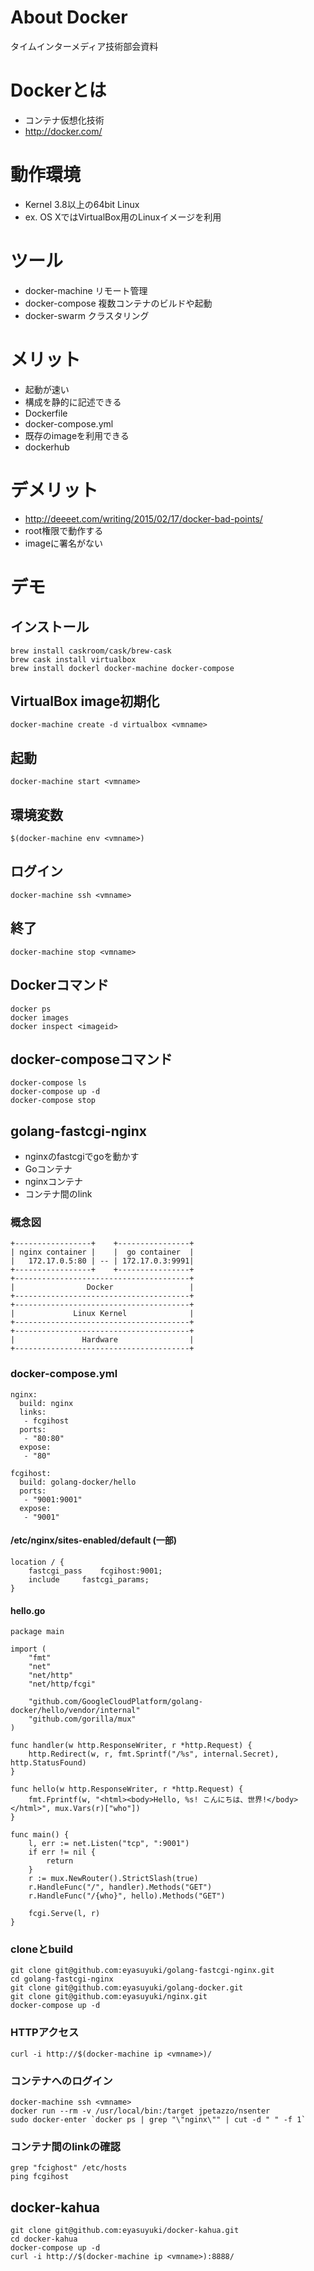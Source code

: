# About Docker

タイムインターメディア技術部会資料

# Dockerとは

- コンテナ仮想化技術
- http://docker.com/

# 動作環境

- Kernel 3.8以上の64bit Linux
 - ex. OS XではVirtualBox用のLinuxイメージを利用

# ツール

- docker-machine リモート管理
- docker-compose 複数コンテナのビルドや起動
- docker-swarm クラスタリング

# メリット

- 起動が速い
- 構成を静的に記述できる
 - Dockerfile
 - docker-compose.yml
- 既存のimageを利用できる
 - dockerhub

# デメリット

- http://deeeet.com/writing/2015/02/17/docker-bad-points/
 - root権限で動作する
 - imageに署名がない

# デモ

## インストール

    brew install caskroom/cask/brew-cask
    brew cask install virtualbox
    brew install dockerl docker-machine docker-compose

## VirtualBox image初期化

    docker-machine create -d virtualbox <vmname>

## 起動

    docker-machine start <vmname>

## 環境変数

    $(docker-machine env <vmname>)

## ログイン

    docker-machine ssh <vmname>

## 終了

	docker-machine stop <vmname>

## Dockerコマンド

    docker ps
    docker images
	docker inspect <imageid>

## docker-composeコマンド

    docker-compose ls
    docker-compose up -d
	docker-compose stop

## golang-fastcgi-nginx

- nginxのfastcgiでgoを動かす
 - Goコンテナ
 - nginxコンテナ
- コンテナ間のlink

### 概念図

    +-----------------+    +----------------+
    | nginx container |    |  go container  |
    |   172.17.0.5:80 | -- | 172.17.0.3:9991|
    +-----------------+    +----------------+
    +---------------------------------------+
    |                Docker                 |
    +---------------------------------------+
    +---------------------------------------+
    |             Linux Kernel              |
    +---------------------------------------+
    +---------------------------------------+
    |               Hardware                |
    +---------------------------------------+

### docker-compose.yml

    nginx:
      build: nginx
      links:
       - fcgihost
      ports:
       - "80:80"
      expose:
       - "80"

    fcgihost:
      build: golang-docker/hello
      ports:
       - "9001:9001"
      expose:
       - "9001"

#### /etc/nginx/sites-enabled/default (一部)

    location / {
        fastcgi_pass    fcgihost:9001;
        include     fastcgi_params;
    }

#### hello.go

    package main

    import (
        "fmt"
        "net"
        "net/http"
        "net/http/fcgi"

        "github.com/GoogleCloudPlatform/golang-docker/hello/vendor/internal"
        "github.com/gorilla/mux"
    )

    func handler(w http.ResponseWriter, r *http.Request) {
        http.Redirect(w, r, fmt.Sprintf("/%s", internal.Secret), http.StatusFound)
    }

    func hello(w http.ResponseWriter, r *http.Request) {
        fmt.Fprintf(w, "<html><body>Hello, %s! こんにちは、世界!</body></html>", mux.Vars(r)["who"])
    }

    func main() {
        l, err := net.Listen("tcp", ":9001")
        if err != nil {
            return
        }
        r := mux.NewRouter().StrictSlash(true)
        r.HandleFunc("/", handler).Methods("GET")
        r.HandleFunc("/{who}", hello).Methods("GET")

        fcgi.Serve(l, r)
    }

### cloneとbuild

    git clone git@github.com:eyasuyuki/golang-fastcgi-nginx.git
    cd golang-fastcgi-nginx
    git clone git@github.com:eyasuyuki/golang-docker.git
    git clone git@github.com:eyasuyuki/nginx.git
    docker-compose up -d

### HTTPアクセス

    curl -i http://$(docker-machine ip <vmname>)/

### コンテナへのログイン

    docker-machine ssh <vmname>
    docker run --rm -v /usr/local/bin:/target jpetazzo/nsenter
    sudo docker-enter `docker ps | grep "\"nginx\"" | cut -d " " -f 1`

### コンテナ間のlinkの確認

    grep "fcighost" /etc/hosts
	ping fcgihost

## docker-kahua

    git clone git@github.com:eyasuyuki/docker-kahua.git
    cd docker-kahua
    docker-compose up -d
    curl -i http://$(docker-machine ip <vmname>):8888/
